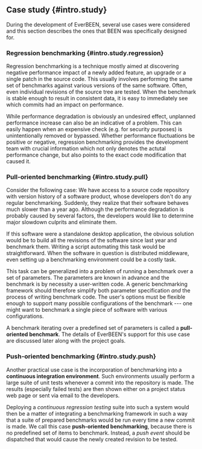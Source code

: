 ## Case study {#intro.study}

During the development of EverBEEN, several use cases were considered and this section describes the ones that BEEN was specifically designed for.

### Regression benchmarking {#intro.study.regression}

Regression benchmarking is a technique mostly aimed at discovering negative performance impact of a newly added feature, an upgrade or a single patch in the source code. This usually involves performing the same set of benchmarks against various versions of the same software. Often, even individual revisions of the source tree are tested. When the benchmark is stable enough to result in consistent data, it is easy to immediately see which commits had an impact on performance.

While performance degradation is obviously an undesired effect, unplanned performance increase can also be an indicative of a problem. This can easily happen when an expensive check (e.g. for security purposes) is unintentionally removed or bypassed. Whether performance fluctuations be positive or negative, regression benchmarking provides the development team with crucial information which not only denotes the actutal performance change, but also points to the exact code modification that caused it.

### Pull-oriented benchmarking {#intro.study.pull}

Consider the following case: We have access to a source code repository with version history of a software product, whose developers don't do any regular benchmarking. Suddenly, they realize that their software behaves much slower than a year ago. Although the performance degradation is probably caused by several factors, the developers would like to determine major slowdown culprits and eliminate them.

If this software were a standalone desktop application, the obvious solution would be to build all the revisions of the software since last year and benchmark them. Writing a script automating this task would be straightforward. When the software in question is distributed middleware, even setting up a benchmarking environment could be a costly task.

This task can be generalized into a problem of running a benchmark over a set of parameters. The parameters are known in advance and the benchmark is by necessity a user-written code. A generic benchmarking framework should therefore simplify both parameter specification *and* the process of writing benchmark code. The user's options must be flexible enough to support many possible configurations of the benchmark --- one might want to benchmark a single piece of software with various configurations.

A benchmark iterating over a predefined set of parameters is called a **pull-oriented benchmark**. The details of EverBEEN's support for this use case are discussed later along with the project goals.

### Push-oriented benchmarking {#intro.study.push}

Another practical use case is the incorporation of benchmarking into a **continuous integration environment**. Such environments usually perform a large suite of unit tests whenever a commit into the repository is made. The results (especially failed tests) are then shown either on a project status web page or sent via email to the developers.

Deploying a *continuous regression testing* suite into such a system would then be a matter of integrating a benchmarking framework in such a way that a suite of prepared benchmarks would be run every time a new commit is made. We call this case **push-oriented benchmarking**, because there is no predefined set of items to benchmark. Instead, a *push event* should be dispatched that would cause the newly created revision to be tested.
